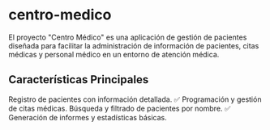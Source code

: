# centro-medico
El proyecto "Centro Médico" es una aplicación de gestión de pacientes diseñada para facilitar la administración de información de pacientes, citas médicas y personal médico en un entorno de atención médica. 

## Características Principales
Registro de pacientes con información detallada. ✅
Programación y gestión de citas médicas.
Búsqueda y filtrado de pacientes por nombre.  ✅ 
Generación de informes y estadísticas básicas.
